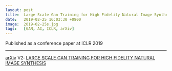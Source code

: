 ```yaml
---
layout: post
title:  Large Scale Gan Training for High Fidelity Natural Image Synthesis
date:   2019-02-25 16:03:30 +0800
image:  2019-02-25s.jpg
tags:   [GAN, AI, ICLR, arXiv]
---
```

Published as a conference paper at ICLR 2019

---
[arXiv](https://arxiv.org/abs/1809.11096) V2: [LARGE SCALE GAN TRAINING FOR HIGH FIDELITY NATURAL IMAGE SYNTHESIS](https://arxiv.org/pdf/1809.11096.pdf)